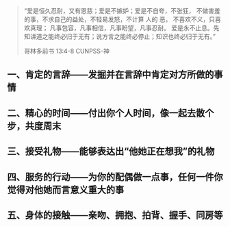 > “爱是恒久忍耐，又有恩慈；爱是不嫉妒；爱是不自夸，不张狂， 不做害羞的事，不求自己的益处，不轻易发怒，不计算 人的 恶， 不喜欢不义，只喜欢真理； 凡事包容，凡事相信，凡事盼望，凡事忍耐。 爱是永不止息。先知讲道之能终必归于无有；说方言之能终必停止；知识也终必归于无有。”
>
> ‭‭哥林多前书‬ ‭13:4-8‬ ‭CUNPSS-神‬‬

## 一、肯定的言辞——发掘并在言辞中肯定对方所做的事情

## 二、精心的时间——付出你个人时间，像一起去散个步，共度周末

## 三、接受礼物——能够表达出“他她正在想我”的礼物

## 四、服务的行动——为你的配偶做一点事，任何一件你觉得对他她而言意义重大的事

## 五、身体的接触——亲吻、拥抱、拍背、握手、同房等


